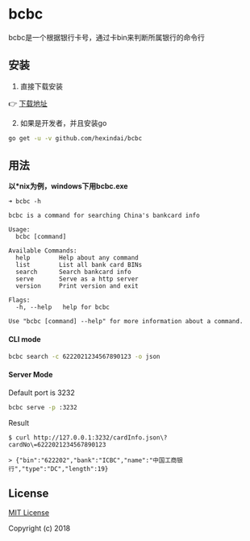 bcbc
======

bcbc是一个根据银行卡号，通过卡bin来判断所属银行的命令行

## 安装

1. 直接下载安装

:point_right: [下载地址](https://github.com/hexindai/bcbc/releases)

2. 如果是开发者，并且安装go

```bash
go get -u -v github.com/hexindai/bcbc
```

## 用法

**以*nix为例，windows下用bcbc.exe**

```
➜ bcbc -h

bcbc is a command for searching China's bankcard info

Usage:
  bcbc [command]

Available Commands:
  help        Help about any command
  list        List all bank card BINs
  search      Search bankcard info
  serve       Serve as a http server
  version     Print version and exit

Flags:
  -h, --help   help for bcbc

Use "bcbc [command] --help" for more information about a command.
```

#### CLI mode

```bash
bcbc search -c 6222021234567890123 -o json
```

#### Server Mode

Default port is 3232

```bash
bcbc serve -p :3232
```

Result

```
$ curl http://127.0.0.1:3232/cardInfo.json\?cardNo\=6222021234567890123

> {"bin":"622202","bank":"ICBC","name":"中国工商银行","type":"DC","length":19}
```

## License

[MIT License](LICENSE)

Copyright (c) 2018
